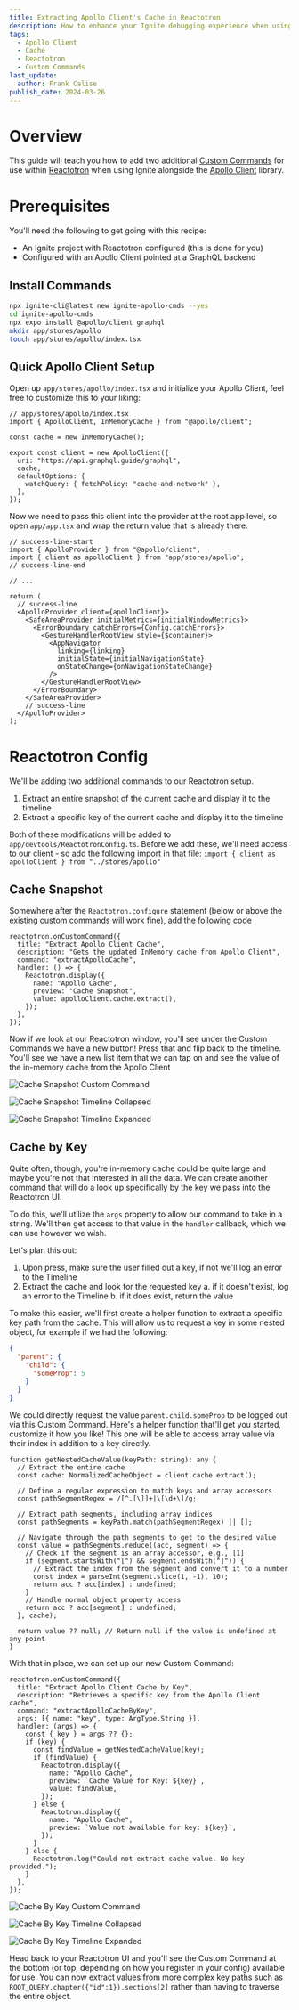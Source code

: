 ```yaml
---
title: Extracting Apollo Client's Cache in Reactotron
description: How to enhance your Ignite debugging experience when using the Apollo client with Custom Commands in Reactotron
tags:
  - Apollo Client
  - Cache
  - Reactotron
  - Custom Commands
last_update:
  author: Frank Calise
publish_date: 2024-03-26
---
```


# Overview

This guide will teach you how to add two additional [Custom Commands](https://docs.infinite.red/reactotron/custom-commands/) for use within [Reactotron](https://docs.infinite.red/reactotron/) when using Ignite alongside the [Apollo Client](https://www.apollographql.com/docs/react/) library.

# Prerequisites

You'll need the following to get going with this recipe:

- An Ignite project with Reactotron configured (this is done for you)
- Configured with an Apollo Client pointed at a GraphQL backend

## Install Commands

```bash
npx ignite-cli@latest new ignite-apollo-cmds --yes
cd ignite-apollo-cmds
npx expo install @apollo/client graphql
mkdir app/stores/apollo
touch app/stores/apollo/index.tsx
```

## Quick Apollo Client Setup

Open up `app/stores/apollo/index.tsx` and initialize your Apollo Client, feel free to customize this to your liking:

```tsx
// app/stores/apollo/index.tsx
import { ApolloClient, InMemoryCache } from "@apollo/client";

const cache = new InMemoryCache();

export const client = new ApolloClient({
  uri: "https://api.graphql.guide/graphql",
  cache,
  defaultOptions: {
    watchQuery: { fetchPolicy: "cache-and-network" },
  },
});
```

Now we need to pass this client into the provider at the root app level, so open `app/app.tsx` and wrap the return value that is already there:

```tsx title="app/app.tsx"
// success-line-start
import { ApolloProvider } from "@apollo/client";
import { client as apolloClient } from "app/stores/apollo";
// success-line-end

// ...

return (
  // success-line
  <ApolloProvider client={apolloClient}>
    <SafeAreaProvider initialMetrics={initialWindowMetrics}>
      <ErrorBoundary catchErrors={Config.catchErrors}>
        <GestureHandlerRootView style={$container}>
          <AppNavigator
            linking={linking}
            initialState={initialNavigationState}
            onStateChange={onNavigationStateChange}
          />
        </GestureHandlerRootView>
      </ErrorBoundary>
    </SafeAreaProvider>
    // success-line
  </ApolloProvider>
);
```

# Reactotron Config

We'll be adding two additional commands to our Reactotron setup.

1. Extract an entire snapshot of the current cache and display it to the timeline
2. Extract a specific key of the current cache and display it to the timeline

Both of these modifications will be added to `app/devtools/ReactotronConfig.ts`. Before we add these, we'll need access to our client - so add the following import in that file: `import { client as apolloClient } from "../stores/apollo"`

## Cache Snapshot

Somewhere after the `Reactotron.configure` statement (below or above the existing custom commands will work fine), add the following code

```tsx title="app/devtools/ReactotronConfig.ts"
reactotron.onCustomCommand({
  title: "Extract Apollo Client Cache",
  description: "Gets the updated InMemory cache from Apollo Client",
  command: "extractApolloCache",
  handler: () => {
    Reactotron.display({
      name: "Apollo Cache",
      preview: "Cache Snapshot",
      value: apolloClient.cache.extract(),
    });
  },
});
```

Now if we look at our Reactotron window, you'll see under the Custom Commands we have a new button! Press that and flip back to the timeline. You'll see we have a new list item that we can tap on and see the value of the in-memory cache from the Apollo Client

![Cache Snapshot Custom Command](https://private-user-images.githubusercontent.com/374022/316961769-3afeba98-70e9-486a-bc98-f3cb2a18e4b3.png?jwt=eyJhbGciOiJIUzI1NiIsInR5cCI6IkpXVCJ9.eyJpc3MiOiJnaXRodWIuY29tIiwiYXVkIjoicmF3LmdpdGh1YnVzZXJjb250ZW50LmNvbSIsImtleSI6ImtleTUiLCJleHAiOjE3MTE0NzIwNjksIm5iZiI6MTcxMTQ3MTc2OSwicGF0aCI6Ii8zNzQwMjIvMzE2OTYxNzY5LTNhZmViYTk4LTcwZTktNDg2YS1iYzk4LWYzY2IyYTE4ZTRiMy5wbmc_WC1BbXotQWxnb3JpdGhtPUFXUzQtSE1BQy1TSEEyNTYmWC1BbXotQ3JlZGVudGlhbD1BS0lBVkNPRFlMU0E1M1BRSzRaQSUyRjIwMjQwMzI2JTJGdXMtZWFzdC0xJTJGczMlMkZhd3M0X3JlcXVlc3QmWC1BbXotRGF0ZT0yMDI0MDMyNlQxNjQ5MjlaJlgtQW16LUV4cGlyZXM9MzAwJlgtQW16LVNpZ25hdHVyZT03OTgxN2M3YjNlY2E1ODhkMzRkNTVmZDUwMDRjZGUxNDhhYWJmNmI5ZTE2OTljM2UxNjQwMjcxMzRkMjIzMTM3JlgtQW16LVNpZ25lZEhlYWRlcnM9aG9zdCZhY3Rvcl9pZD0wJmtleV9pZD0wJnJlcG9faWQ9MCJ9.b6kbQjn7Q24lKyyNesr4fPLv5mfs0NnXZGCwgWt9tOI)

![Cache Snapshot Timeline Collapsed](https://private-user-images.githubusercontent.com/374022/316962010-14bbca18-23dc-4603-9fec-d7d3f78b2906.png?jwt=eyJhbGciOiJIUzI1NiIsInR5cCI6IkpXVCJ9.eyJpc3MiOiJnaXRodWIuY29tIiwiYXVkIjoicmF3LmdpdGh1YnVzZXJjb250ZW50LmNvbSIsImtleSI6ImtleTUiLCJleHAiOjE3MTE0NzIwNjksIm5iZiI6MTcxMTQ3MTc2OSwicGF0aCI6Ii8zNzQwMjIvMzE2OTYyMDEwLTE0YmJjYTE4LTIzZGMtNDYwMy05ZmVjLWQ3ZDNmNzhiMjkwNi5wbmc_WC1BbXotQWxnb3JpdGhtPUFXUzQtSE1BQy1TSEEyNTYmWC1BbXotQ3JlZGVudGlhbD1BS0lBVkNPRFlMU0E1M1BRSzRaQSUyRjIwMjQwMzI2JTJGdXMtZWFzdC0xJTJGczMlMkZhd3M0X3JlcXVlc3QmWC1BbXotRGF0ZT0yMDI0MDMyNlQxNjQ5MjlaJlgtQW16LUV4cGlyZXM9MzAwJlgtQW16LVNpZ25hdHVyZT0yM2Q3ZmRkZGU0M2RkOTMwMTQ5YjZiNGVmMTQxY2YzNjE4NjEzNGI3M2VhNzA2MTJjMDc2M2ZiNTJjMDJlYmI5JlgtQW16LVNpZ25lZEhlYWRlcnM9aG9zdCZhY3Rvcl9pZD0wJmtleV9pZD0wJnJlcG9faWQ9MCJ9.9GG2mAai2ZLwOdMflyN0GoRMtdNuvMVr0KQR4ppMNlI)

![Cache Snapshot Timeline Expanded](https://private-user-images.githubusercontent.com/374022/316962193-f4444809-42a2-4e92-9f34-4fdb2f0b11c1.png?jwt=eyJhbGciOiJIUzI1NiIsInR5cCI6IkpXVCJ9.eyJpc3MiOiJnaXRodWIuY29tIiwiYXVkIjoicmF3LmdpdGh1YnVzZXJjb250ZW50LmNvbSIsImtleSI6ImtleTUiLCJleHAiOjE3MTE0NzIwNjksIm5iZiI6MTcxMTQ3MTc2OSwicGF0aCI6Ii8zNzQwMjIvMzE2OTYyMTkzLWY0NDQ0ODA5LTQyYTItNGU5Mi05ZjM0LTRmZGIyZjBiMTFjMS5wbmc_WC1BbXotQWxnb3JpdGhtPUFXUzQtSE1BQy1TSEEyNTYmWC1BbXotQ3JlZGVudGlhbD1BS0lBVkNPRFlMU0E1M1BRSzRaQSUyRjIwMjQwMzI2JTJGdXMtZWFzdC0xJTJGczMlMkZhd3M0X3JlcXVlc3QmWC1BbXotRGF0ZT0yMDI0MDMyNlQxNjQ5MjlaJlgtQW16LUV4cGlyZXM9MzAwJlgtQW16LVNpZ25hdHVyZT1hMzBkYWNhMzVhZTBiNWFhNWIwZjEzYTMxZjI0NWIyYTQ4NDgzZTYxZDQwYmYzZTU3ZTQ0MzcxNWI4NzdmZmUxJlgtQW16LVNpZ25lZEhlYWRlcnM9aG9zdCZhY3Rvcl9pZD0wJmtleV9pZD0wJnJlcG9faWQ9MCJ9.hKKPmobTwe9ymQvt17SWWlwwfWMANmnqwBND21mUwEE)

## Cache by Key

Quite often, though, you're in-memory cache could be quite large and maybe you're not that interested in all the data. We can create another command that will do a look up specifically by the key we pass into the Reactotron UI.

To do this, we'll utilize the `args` property to allow our command to take in a string. We'll then get access to that value in the `handler` callback, which we can use however we wish.

Let's plan this out:

1. Upon press, make sure the user filled out a key, if not we'll log an error to the Timeline
2. Extract the cache and look for the requested key
   a. if it doesn't exist, log an error to the Timeline
   b. if it does exist, return the value

To make this easier, we'll first create a helper function to extract a specific key path from the cache. This will allow us to request a key in some nested object, for example if we had the following:

```json
{
  "parent": {
    "child": {
      "someProp": 5
    }
  }
}
```

We could directly request the value `parent.child.someProp` to be logged out via this Custom Command. Here's a helper function that'll get you started, customize it how you like! This one will be able to access array value via their index in addition to a key directly.

```tsx title="app/devtools/ReactogronConfig.ts"
function getNestedCacheValue(keyPath: string): any {
  // Extract the entire cache
  const cache: NormalizedCacheObject = client.cache.extract();

  // Define a regular expression to match keys and array accessors
  const pathSegmentRegex = /[^.[\]]+|\[\d+\]/g;

  // Extract path segments, including array indices
  const pathSegments = keyPath.match(pathSegmentRegex) || [];

  // Navigate through the path segments to get to the desired value
  const value = pathSegments.reduce((acc, segment) => {
    // Check if the segment is an array accessor, e.g., [1]
    if (segment.startsWith("[") && segment.endsWith("]")) {
      // Extract the index from the segment and convert it to a number
      const index = parseInt(segment.slice(1, -1), 10);
      return acc ? acc[index] : undefined;
    }
    // Handle normal object property access
    return acc ? acc[segment] : undefined;
  }, cache);

  return value ?? null; // Return null if the value is undefined at any point
}
```

With that in place, we can set up our new Custom Command:

```tsx
reactotron.onCustomCommand({
  title: "Extract Apollo Client Cache by Key",
  description: "Retrieves a specific key from the Apollo Client cache",
  command: "extractApolloCacheByKey",
  args: [{ name: "key", type: ArgType.String }],
  handler: (args) => {
    const { key } = args ?? {};
    if (key) {
      const findValue = getNestedCacheValue(key);
      if (findValue) {
        Reactotron.display({
          name: "Apollo Cache",
          preview: `Cache Value for Key: ${key}`,
          value: findValue,
        });
      } else {
        Reactotron.display({
          name: "Apollo Cache",
          preview: `Value not available for key: ${key}`,
        });
      }
    } else {
      Reactotron.log("Could not extract cache value. No key provided.");
    }
  },
});
```

![Cache By Key Custom Command](https://private-user-images.githubusercontent.com/374022/316961853-2262dfc4-ce4e-409c-9ab5-3bfb0e45d788.png?jwt=eyJhbGciOiJIUzI1NiIsInR5cCI6IkpXVCJ9.eyJpc3MiOiJnaXRodWIuY29tIiwiYXVkIjoicmF3LmdpdGh1YnVzZXJjb250ZW50LmNvbSIsImtleSI6ImtleTUiLCJleHAiOjE3MTE0NzIwNjksIm5iZiI6MTcxMTQ3MTc2OSwicGF0aCI6Ii8zNzQwMjIvMzE2OTYxODUzLTIyNjJkZmM0LWNlNGUtNDA5Yy05YWI1LTNiZmIwZTQ1ZDc4OC5wbmc_WC1BbXotQWxnb3JpdGhtPUFXUzQtSE1BQy1TSEEyNTYmWC1BbXotQ3JlZGVudGlhbD1BS0lBVkNPRFlMU0E1M1BRSzRaQSUyRjIwMjQwMzI2JTJGdXMtZWFzdC0xJTJGczMlMkZhd3M0X3JlcXVlc3QmWC1BbXotRGF0ZT0yMDI0MDMyNlQxNjQ5MjlaJlgtQW16LUV4cGlyZXM9MzAwJlgtQW16LVNpZ25hdHVyZT01ZTQ5ODhiZWMzMTE5YjIyZTg5YjZlYmYyYWUxMDIzYjM4MDJkYjAxYzY3MGNhZTUwNDNjNTVmMGY2YWYwOTRkJlgtQW16LVNpZ25lZEhlYWRlcnM9aG9zdCZhY3Rvcl9pZD0wJmtleV9pZD0wJnJlcG9faWQ9MCJ9.ySP3VT-lXY_aCWtLkmTWWwASlh6ZCWlKgQ5XDgtCzPw)

![Cache By Key Timeline Collapsed](https://private-user-images.githubusercontent.com/374022/316962080-e2659614-2322-45ec-93cc-1a09123bff4c.png?jwt=eyJhbGciOiJIUzI1NiIsInR5cCI6IkpXVCJ9.eyJpc3MiOiJnaXRodWIuY29tIiwiYXVkIjoicmF3LmdpdGh1YnVzZXJjb250ZW50LmNvbSIsImtleSI6ImtleTUiLCJleHAiOjE3MTE0NzIwNjksIm5iZiI6MTcxMTQ3MTc2OSwicGF0aCI6Ii8zNzQwMjIvMzE2OTYyMDgwLWUyNjU5NjE0LTIzMjItNDVlYy05M2NjLTFhMDkxMjNiZmY0Yy5wbmc_WC1BbXotQWxnb3JpdGhtPUFXUzQtSE1BQy1TSEEyNTYmWC1BbXotQ3JlZGVudGlhbD1BS0lBVkNPRFlMU0E1M1BRSzRaQSUyRjIwMjQwMzI2JTJGdXMtZWFzdC0xJTJGczMlMkZhd3M0X3JlcXVlc3QmWC1BbXotRGF0ZT0yMDI0MDMyNlQxNjQ5MjlaJlgtQW16LUV4cGlyZXM9MzAwJlgtQW16LVNpZ25hdHVyZT1hMWQ5NTg1ZWJiMzlhZmU4MGU3YTI4OWFjYzZkNjkzMzFjMTRlNTI4ZmVkY2FlZTljOTgzZTc2NTNjYmQ4MTM3JlgtQW16LVNpZ25lZEhlYWRlcnM9aG9zdCZhY3Rvcl9pZD0wJmtleV9pZD0wJnJlcG9faWQ9MCJ9.0wJPqrXgVt0hcNdQe-2JDo42PPa47xneDw6B7UQuuls)

![Cache By Key Timeline Expanded](https://private-user-images.githubusercontent.com/374022/316962242-86966b34-ba10-46ce-931c-de5579b5f6c4.png?jwt=eyJhbGciOiJIUzI1NiIsInR5cCI6IkpXVCJ9.eyJpc3MiOiJnaXRodWIuY29tIiwiYXVkIjoicmF3LmdpdGh1YnVzZXJjb250ZW50LmNvbSIsImtleSI6ImtleTUiLCJleHAiOjE3MTE0NzIwNjksIm5iZiI6MTcxMTQ3MTc2OSwicGF0aCI6Ii8zNzQwMjIvMzE2OTYyMjQyLTg2OTY2YjM0LWJhMTAtNDZjZS05MzFjLWRlNTU3OWI1ZjZjNC5wbmc_WC1BbXotQWxnb3JpdGhtPUFXUzQtSE1BQy1TSEEyNTYmWC1BbXotQ3JlZGVudGlhbD1BS0lBVkNPRFlMU0E1M1BRSzRaQSUyRjIwMjQwMzI2JTJGdXMtZWFzdC0xJTJGczMlMkZhd3M0X3JlcXVlc3QmWC1BbXotRGF0ZT0yMDI0MDMyNlQxNjQ5MjlaJlgtQW16LUV4cGlyZXM9MzAwJlgtQW16LVNpZ25hdHVyZT0wYzEwOTEwMzJhZGYxOWQ2YTJjMmFkMDJjYjk0MjI0OTI2NjY5Y2U4NzQ1MWE1YzQxOTkzMDk5MjU1NTMwMjk3JlgtQW16LVNpZ25lZEhlYWRlcnM9aG9zdCZhY3Rvcl9pZD0wJmtleV9pZD0wJnJlcG9faWQ9MCJ9.753f3a64LCho0uMXpIrzHf5fhl1wiu3DkQqSGLSsWXo)

Head back to your Reactotron UI and you'll see the Custom Command at the bottom (or top, depending on how you register in your config) available for use. You can now extract values from more complex key paths such as `ROOT_QUERY.chapter({"id":1}).sections[2]` rather than having to traverse the entire object.
